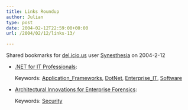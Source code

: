 ```yaml
---
title: Links Roundup
author: Julian
type: post
date: 2004-02-12T22:59:00+00:00
url: /2004/02/12/links-13/

---
```

Shared bookmarks for [del.icio.us][1] user  [Synesthesia][2] on 2004-2-12

  * [.NET for IT Professionals][3]:
   
    Keywords: [Application_Frameworks][4], [DotNet][5], [Enterprise_IT][6], [Software][7]
  * [Architectural Innovations for Enterprise Forensics][8]:
   
    Keywords: [Security][9]

 [1]: https://del.icio.us/
 [2]: https://del.icio.us/synesthesia
 [3]: https://blogs.msdn.com/tims/archive/2004/02/12/71873.aspx "https://blogs.msdn.com/tims/archive/2004/02/12/71873.aspx"
 [4]: https://del.icio.us/synesthesia/Application_Frameworks
 [5]: https://del.icio.us/synesthesia/DotNet
 [6]: https://del.icio.us/synesthesia/Enterprise_IT
 [7]: https://del.icio.us/synesthesia/Software
 [8]: https://silverstr.ufies.org/blog/archives/000524.html "https://silverstr.ufies.org/blog/archives/000524.html"
 [9]: https://del.icio.us/synesthesia/Security